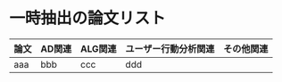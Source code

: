 # 一時抽出の論文リスト


|論文       | AD関連           | ALG関連  |ユーザー行動分析関連  |その他関連|
| ----------|------------------|----------|----------------------|----------|
| aaa       | bbb              | ccc      |ddd                   |          |
